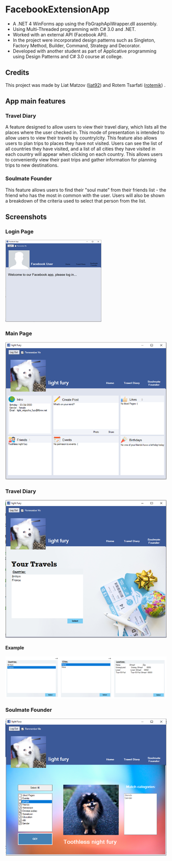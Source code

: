 # FacebookExtensionApp
- A .NET 4 WinForms app using the FbGraphApiWrapper.dll assembly.
- Using Multi-Threaded programming with C# 3.0 and .NET.
- Worked with an external API (Facebook API).
- In the project were incorporated design patterns such as Singleton, Factory Method, Builder, Command, Strategy and Decorator.
- Developed with another student as part of Applicative programming using Design Patterns and C# 3.0 course at college.

## Credits
This project was made by Liat Matzov ([liat92](https://github.com/liat92)) and Rotem Tsarfati ([rotemik](https://github.com/rotemik)) .

## App main features

### Travel Diary
A feature designed to allow users to view their travel diary, which lists all the places where the user checked in.
This mode of presentation is intended to allow users to view their travels by country/city.
This feature also allows users to plan trips to places they have not visited.
Users can see the list of all countries they have visited, and a list of all cities they have visited in each country will appear when clicking on each country.
This allows users to conveniently view their past trips and gather information for planning trips to new destinations.

### Soulmate Founder
This feature allows users to find their "soul mate" from their friends list - the friend who has the most in common with the user.
Users will also be shown a breakdown of the criteria used to select that person from the list.


## Screenshots

### Login Page
![Login Page](/Screenshots/LoginPage.png)

### Main Page
![Main Page](/Screenshots/MainPage.PNG)

### Travel Diary
![Travel Diary](/Screenshots/TravelDiary.PNG)
#### Example
![Travel Diary example](/Screenshots/TravelDiary-1.PNG)

### Soulmate Founder
![Soulmate Founder](/Screenshots/SoulmateFounder.PNG)


